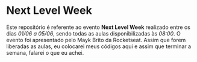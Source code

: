 # Next Level Week

Este repositório é referente ao evento **Next Level Week** realizado entre os dias *01/06 a 05/06*, sendo todas as aulas disponibilizadas às *08:00*. O evento foi apresentado pelo Mayk Brito da Rocketseat.
Assim que forem liberadas as aulas, eu colocarei meus códigos aqui e assim que terminar a semana, falarei o que eu achei.
